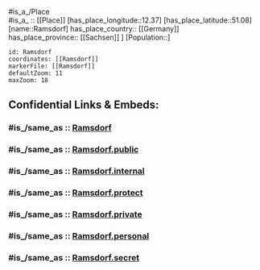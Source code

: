 ﻿---
confidential: public
isDeleted: false
location:
- 51.08
- 12.37
mapmarker: city
mapzoom:
- 7
- 12
SpocWebEntityId: 33627
tags:
- geo/City
type: City
---

#is_a_/Place  
#is_a_ :: [[Place]] 
[has_place_longitude::12.37] 
[has_place_latitude::51.08] 
[name::Ramsdorf] 
has_place_country:: [[Germany]]  
has_place_province:: [[Sachsen]] ] 
[Population::] 



```leaflet
id: Ramsdorf
coordinates: [[Ramsdorf]] 
markerFile: [[Ramsdorf]] 
defaultZoom: 11 
maxZoom: 18
```


## Confidential Links & Embeds: 

### #is_/same_as :: [Ramsdorf](/_Standards/Earth/Continent/Europe/Europe~Central/Germany/Germany~East/Sachsen/counties~Sachsen/Leipzig/cities~Leipzig/Regis-Breitingen/City/Ramsdorf.md) 

### #is_/same_as :: [Ramsdorf.public](/_public/Earth/Continent/Europe/Europe~Central/Germany/Germany~East/Sachsen/counties~Sachsen/Leipzig/cities~Leipzig/Regis-Breitingen/City/Ramsdorf.public.md) 

### #is_/same_as :: [Ramsdorf.internal](/_internal/Earth/Continent/Europe/Europe~Central/Germany/Germany~East/Sachsen/counties~Sachsen/Leipzig/cities~Leipzig/Regis-Breitingen/City/Ramsdorf.internal.md) 

### #is_/same_as :: [Ramsdorf.protect](/_protect/Earth/Continent/Europe/Europe~Central/Germany/Germany~East/Sachsen/counties~Sachsen/Leipzig/cities~Leipzig/Regis-Breitingen/City/Ramsdorf.protect.md) 

### #is_/same_as :: [Ramsdorf.private](/_private/Earth/Continent/Europe/Europe~Central/Germany/Germany~East/Sachsen/counties~Sachsen/Leipzig/cities~Leipzig/Regis-Breitingen/City/Ramsdorf.private.md) 

### #is_/same_as :: [Ramsdorf.personal](/_personal/Earth/Continent/Europe/Europe~Central/Germany/Germany~East/Sachsen/counties~Sachsen/Leipzig/cities~Leipzig/Regis-Breitingen/City/Ramsdorf.personal.md) 

### #is_/same_as :: [Ramsdorf.secret](/_secret/Earth/Continent/Europe/Europe~Central/Germany/Germany~East/Sachsen/counties~Sachsen/Leipzig/cities~Leipzig/Regis-Breitingen/City/Ramsdorf.secret.md)

